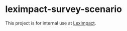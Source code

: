 # leximpact-survey-scenario

This project is for internal use at [LexImpact](http://LexImpact.an.fr).
